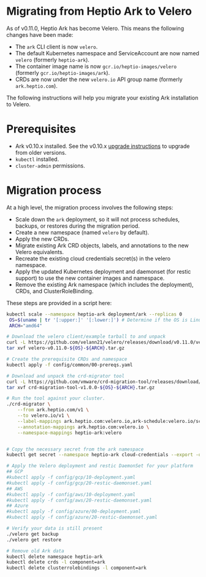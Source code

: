 # Migrating from Heptio Ark to Velero

As of v0.11.0, Heptio Ark has become Velero. This means the following changes have been made:

* The `ark` CLI client is now `velero`.
* The default Kubernetes namespace and ServiceAccount are now named `velero` (formerly `heptio-ark`).
* The container image name is now `gcr.io/heptio-images/velero` (formerly `gcr.io/heptio-images/ark`).
* CRDs are now under the new `velero.io` API group name (formerly `ark.heptio.com`).


The following instructions will help you migrate your existing Ark installation to Velero.

# Prerequisites

*  Ark v0.10.x installed. See the v0.10.x [upgrade instructions][1] to upgrade from older versions.
* `kubectl` installed.
* `cluster-admin` permissions.

# Migration process

At a high level, the migration process involves the following steps:

* Scale down the `ark` deployment, so it will not process schedules, backups, or restores during the migration period.
* Create a new namespace (named `velero` by default).
* Apply the new CRDs.
* Migrate existing Ark CRD objects, labels, and annotations to the new Velero equivalents.
* Recreate the existing cloud credentials secret(s) in the velero namespace.
* Apply the updated Kubernetes deployment and daemonset (for restic support) to use the new container images and namespace.
* Remove the existing Ark namespace (which includes the deployment), CRDs, and ClusterRoleBinding.

These steps are provided in a script here:

```bash
kubectl scale --namespace heptio-ark deployment/ark --replicas 0
 OS=$(uname | tr '[:upper:]' '[:lower:]') # Determine if the OS is Linux or macOS
 ARCH="amd64"

# Download the velero client/example tarball to and unpack
curl -L https://github.com/velann21/velero/releases/download/v0.11.0/velero-v0.11.0-${OS}-${ARCH}.tar.gz --output velero-v0.11.0-${OS}-${ARCH}.tar.gz
tar xvf velero-v0.11.0-${OS}-${ARCH}.tar.gz

# Create the prerequisite CRDs and namespace
kubectl apply -f config/common/00-prereqs.yaml

# Download and unpack the crd-migrator tool
curl -L https://github.com/vmware/crd-migration-tool/releases/download/v1.0.0/crd-migration-tool-v1.0.0-${OS}-${ARCH}.tar.gz --output crd-migration-tool-v1.0.0-${OS}-${ARCH}.tar.gz
tar xvf crd-migration-tool-v1.0.0-${OS}-${ARCH}.tar.gz

# Run the tool against your cluster.
./crd-migrator \
    --from ark.heptio.com/v1 \
    --to velero.io/v1 \
    --label-mappings ark.heptio.com:velero.io,ark-schedule:velero.io/schedule-name \
    --annotation-mappings ark.heptio.com:velero.io \
    --namespace-mappings heptio-ark:velero


# Copy the necessary secret from the ark namespace
kubectl get secret --namespace heptio-ark cloud-credentials --export -o yaml | kubectl apply --namespace velero -f -

# Apply the Velero deployment and restic DaemonSet for your platform
## GCP
#kubectl apply -f config/gcp/10-deployment.yaml
#kubectl apply -f config/gcp/20-restic-daemonset.yaml
## AWS
#kubectl apply -f config/aws/10-deployment.yaml
#kubectl apply -f config/aws/20-restic-daemonset.yaml
## Azure
#kubectl apply -f config/azure/00-deployment.yaml
#kubectl apply -f config/azure/20-restic-daemonset.yaml

# Verify your data is still present
./velero get backup
./velero get restore

# Remove old Ark data
kubectl delete namespace heptio-ark
kubectl delete crds -l component=ark 
kubectl delete clusterrolebindings -l component=ark
```

[1]: https://velero.io/docs/v0.10.0/upgrading-to-v0.10
